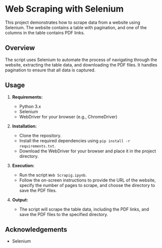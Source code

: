 # Web Scraping with Selenium

This project demonstrates how to scrape data from a website using Selenium. The website contains a table with pagination, and one of the columns in the table contains PDF links.

## Overview

The script uses Selenium to automate the process of navigating through the website, extracting the table data, and downloading the PDF files. It handles pagination to ensure that all data is captured.

## Usage

1. **Requirements:**
   - Python 3.x
   - Selenium
   - WebDriver for your browser (e.g., ChromeDriver)

2. **Installation:**
   - Clone the repository.
   - Install the required dependencies using `pip install -r requirements.txt`.
   - Download the WebDriver for your browser and place it in the project directory.

3. **Execution:**
   - Run the script `Web Scrapig.ipynb`.
   - Follow the on-screen instructions to provide the URL of the website, specify the number of pages to scrape, and choose the directory to save the PDF files.

4. **Output:**
   - The script will scrape the table data, including the PDF links, and save the PDF files to the specified directory.


## Acknowledgements

- Selenium
